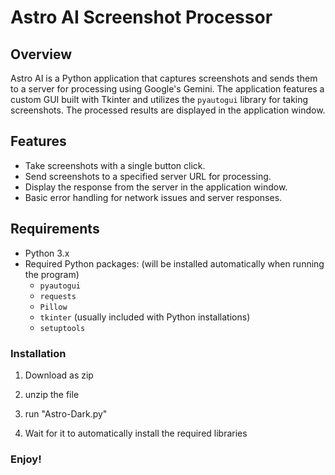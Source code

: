 # Astro AI Screenshot Processor

## Overview

Astro AI is a Python application that captures screenshots and sends them to a server for processing using Google's Gemini. The application features a custom GUI built with Tkinter and utilizes the `pyautogui` library for taking screenshots. The processed results are displayed in the application window.

## Features

- Take screenshots with a single button click.
- Send screenshots to a specified server URL for processing.
- Display the response from the server in the application window.
- Basic error handling for network issues and server responses.

## Requirements

- Python 3.x
- Required Python packages: (will be installed automatically when running the program)
  - `pyautogui`
  - `requests`
  - `Pillow`
  - `tkinter` (usually included with Python installations)
  - `setuptools`

### Installation

1. Download as zip

2. unzip the file

3. run "Astro-Dark.py"

4. Wait for it to automatically install the required libraries

### Enjoy!
